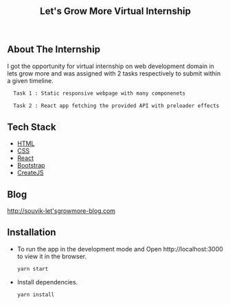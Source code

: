 <h2 align="center">Let's Grow More Virtual Internship</h2>
<br>

## About The Internship

I got the opportunity for virtual internship on web development domain in lets grow more and was assigned with 2 tasks respectively to submit within a given timeline.

  ```sh
    Task 1 : Static responsive webpage with many componenets
  ```
  
  ```sh
    Task 2 : React app fetching the provided API with preloader effects
  ```

## Tech Stack

* [HTML](https://www.w3schools.com/html/)
* [CSS](https://www.w3schools.com/css/)
* [React](https://reactjs.org/)
* [Bootstrap](https://getbootstrap.com/)
* [CreateJS](https://createjs.com/preloadjs)


## Blog
<a href="shorturl.at/hmrxC">
    http://souvik-let'sgrowmore-blog.com
</a>

## Installation

* To run the app in the development mode and Open http://localhost:3000 to view it in the browser.

    ```sh
    yarn start
    ```

* Install dependencies.

    ```sh
    yarn install
    ```
